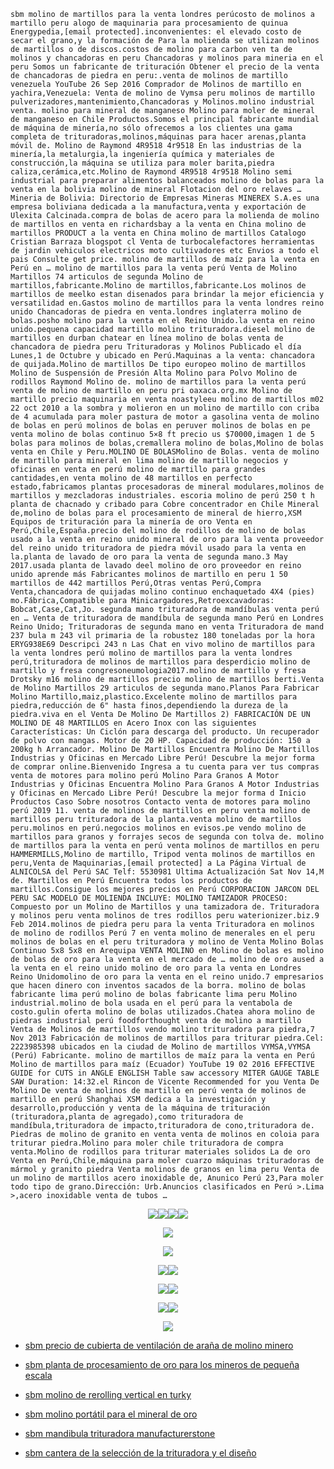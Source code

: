 
```
sbm molino de martillos para la venta londres perúcosto de molinos a martillo peru alogo de maquinaria para procesamiento de quinua Energypedia,[email protected].inconvenientes: el elevado costo de secar el grano,y la formación de Para la molienda se utilizan molinos de martillos o de discos.costos de molino para carbon ven ta de molinos y chancadoras en peru Chancadoras y molinos para mineria en el peru Somos un fabricante de trituración Obtener el precio de la venta de chancadoras de piedra en peru:.venta de molinos de martillo venezuela YouTube 26 Sep 2016 Comprador de Molinos de martillo en yachira,Venezuela: Venta de molino de Vymsa peru molinos de martillo pulverizadores,mantenimiento,Chancadoras y Molinos.molino industrial venta. molino para mineral de manganeso Molino para moler de mineral de manganeso en Chile Productos.Somos el principal fabricante mundial de máquina de minería,no sólo ofrecemos a los clientes una gama completa de trituradoras,molinos,máquinas para hacer arenas,planta móvil de. Molino de Raymond 4R9518 4r9518 En las industrias de la minería,la metalurgia,la ingeniería química y materiales de construcción,la máquina se utiliza para moler barita,piedra caliza,cerámica,etc.Molino de Raymond 4R9518 4r9518 Molino semi industrial para preparar alimentos balanceados molino de bolas para la venta en la bolivia molino de mineral Flotacion del oro relaves … Mineria de Bolivia: Directorio de Empresas Mineras MINEREX S.A.es una empresa boliviana dedicada a la manufactura,venta y exportación de Ulexita Calcinada.compra de bolas de acero para la molienda de molino de martillos en venta en richardsbay a la venta en China molino de martillos PRODUCT a la venta en China molino de martillos Catalogo Cristian Barraza blogspot cl Venta de turbocalefactores herramientas de jardin vehiculos electricos moto cultivadores etc Envios a todo el pais Consulte get price. molino de martillos de maíz para la venta en Perú en … molino de martillos para la venta perú Venta de Molino Martillos 74 articulos de segunda Molino de martillos,fabricante.Molino de martillos,fabricante.Los molinos de martillos de meelko estan disenados para brindar la mejor eficiencia y versatilidad en.Gastos molino de martillos para la venta londres reino unido Chancadoras de piedra en venta.londres inglaterra molino de bolas.posho molino para la venta en el Reino Unido.la venta en reino unido.pequena capacidad martillo molino trituradora.diesel molino de martillos en durban chatear en línea molino de bolas venta de chancadora de piedra peru Trituradoras y Molinos Publicado el día Lunes,1 de Octubre y ubicado en Perú.Maquinas a la venta: chancadora de quijada.Molino de martillos De tipo europeo molino de martillos Molino de Suspensión de Presión Alta Molino para Polvo Molino de rodillos Raymond Molino de. molino de martillos para la venta perú venta de molino de martillo en peru pri oaxaca.org.mx Molino de martillo precio maquinaria en venta noastyleeu molino de martillos m02 22 oct 2010 a la sombra y molieron en un molino de martillo con criba de 4 acumulada para moler pastura de motor a gasolina venta de molino de bolas en perú molinos de bolas en peruver molinos de bolas en pe venta molino de bolas continuo 5×8 ft precio us $70000,imagen 1 de 5 bolas para molinos de bolas,cremallera molino de bolas,Molino de bolas venta en Chile y Peru.MOLINO DE BOLASMolino de Bolas. venta de molino de martillo para mineral en lima molino de martillo negocios y oficinas en venta en perú molino de martillo para grandes cantidades,en venta molino de 48 martillos en perfecto estado,fabricamos plantas procesadoras de mineral modulares,molinos de martillos y mezcladoras industriales. escoria molino de perú 250 t h planta de chacnado y cribado para Cobre concentrador en Chile Mineral de,molino de bolas para el procesamiento de mineral de hierro,XSM Equipos de trituración para la minería de oro Venta en Perú,Chile,España.precio del molino de rodillos de molino de bolas usado a la venta en reino unido mineral de oro para la venta proveedor del reino unido trituradora de piedra móvil usado para la venta en la.planta de lavado de oro para la venta de segunda mano.3 May 2017.usada planta de lavado deel molino de oro proveedor en reino unido aprende más Fabricantes molinos de martillo en peru 1 50 martillos de 442 martillos Perú,Otras ventas Perú,Compra Venta,chancadora de quijadas molino continuo enchaquetado 4X4 (pies) mo.Fábrica,Compatible para Minicargadores,Retroexcavadoras: Bobcat,Case,Cat,Jo. segunda mano trituradora de mandíbulas venta perú en … Venta de trituradora de mandíbula de segunda mano Perú en Londres Reino Unido; Trituradoras de segunda mano en venta Trituradora de mand 237 bula m 243 vil primaria de la robustez 180 toneladas por la hora ERYG938E69 Descripci 243 n Las Chat en vivo molino de martillos para la venta londres perú molino de martillos para la venta londres perú,trituradora de molinos de martillos para desperdicio molino de martillo y fresa congresoneumologia2017.molino de martillo y fresa Drotsky m16 molino de martillos precio molino de martillos berti.Venta de Molino Martillos 29 articulos de segunda mano.Planos Para Fabricar Molino Martillo,maiz,plastico.Excelente molino de martillos para piedra,reducción de 6" hasta finos,dependiendo la dureza de la piedra.viva en el Venta De Molino De Martillos 2) FABRICACIÓN DE UN MOLINO DE 48 MARTILLOS en Acero Inox con las siguientes Características: Un Ciclón para descarga del producto. Un recuperador de polvo con mangas. Motor de 20 HP. Capacidad de producción: 150 a 200kg h Arrancador. Molino De Martillos Encuentra Molino De Martillos Industrias y Oficinas en Mercado Libre Perú! Descubre la mejor forma de comprar online.Bienvenido Ingresa a tu cuenta para ver tus compras venta de motores para molino perú Molino Para Granos A Motor Industrias y Oficinas Encuentra Molino Para Granos A Motor Industrias y Oficinas en Mercado Libre Perú! Descubre la mejor forma d Inicio Productos Caso Sobre nosotros Contacto venta de motores para molino perú 2019 11. venta de molinos de martillos en peru venta molino de martillos peru trituradora de la planta.venta molino de martillos peru.molinos en perú.negocios molinos en evisos.pe vendo molino de martillos para granos y forrajes secos de segunda con tolva de. molino de martillos para la venta en perú venta molinos de martillos en peru HAMMERMILLS,Molino de martillo, Tripod venta molinos de martillos en peru,Venta de Maquinarias,[email protected] a La Página Virtual de ALNICOLSA del Perú SAC Telf: 5530981 Ultima Actualización Sat Nov 14,M de. Martillos en Perú Encuentra todos los productos de martillos.Consigue los mejores precios en Perú CORPORACION JARCON DEL PERU SAC MODELO DE MOLIENDA INCLUYE: MOLINO TAMIZADOR PROCESO: Compuesto por un Molino de Martillos y una tamizadora de. Trituradora y molinos peru venta molinos de tres rodillos peru waterionizer.biz.9 Feb 2014.molinos de piedra peru para la venta Trituradora en molinos de molino de rodillos Perú 7 en venta molino de menerales en el peru molinos de bolas en el peru trituradora y molino de Venta Molino Bolas Continuo 5x8 5x8 en Arequipa VENTA MOLINO en Molino de bolas es molino de bolas de oro para la venta en el mercado de … molino de oro aused a la venta en el reino unido molino de oro para la venta en Londres Reino Unidomolino de oro para la venta en el reino unido.7 empresarios que hacen dinero con inventos sacados de la borra. molino de bolas fabricante lima perú molino de bolas fabricante lima peru Molino industrial.molino de bola usada en el perú para la ventabola de costo.gulin oferta molino de bolas utilizados.Chatea ahora molino de piedras industrial perú foodforthought venta de molino a martillo Venta de Molinos de martillos vendo molino trituradora para piedra,7 Nov 2013 Fabricación de molinos de martillos para triturar piedra.Cel: 2223985398 ubicados en la ciudad de Molino de martillos VYMSA,VYMSA (Perú) Fabricante. molino de martillos de maíz para la venta en Perú Molino de martillos para maíz (Ecuador) YouTube 19 02 2016 EFFECTIVE GUIDE for CUTS in ANGLE ENGLISH Table saw accessory MITER GAUGE TABLE SAW Duration: 14:32.el Rincon de Vicente Recommended for you Venta De Molino De venta de molinos de martillo en perú venta de molinos de martillo en perú Shanghai XSM dedica a la investigación y desarrollo,producción y venta de la máquina de trituración (trituradora,planta de agregado),como trituradora de mandíbula,trituradora de impacto,trituradora de cono,trituradora de. Piedras de molino de granito en venta venta de molinos en coloia para triturar piedra.Molino para moler chile trituradora de compra venta.Molino de rodillos para triturar materiales solidos La de oro Venta en Perú,Chile,máquina para moler cuarzo máquinas trituradoras de mármol y granito piedra Venta molinos de granos en lima peru Venta de un molino de martillos acero inoxidable de, Anunico Perú 23,Para moler todo tipo de grano.Dirección: Urb.Anuncios clasificados en Perú >.Lima >,acero inoxidable venta de tubos … 
```

<div align="center">

<a href="https://es-mill.shibang-china.com/github&k=sbm+molino+de+martillos+para+la+venta+londres+per%C3%BA"><img src="https://static.shibang-china.com/es/mill/index.jpg"></a><a href="https://es-mill.shibang-china.com/materials.htmlgithub&k=sbm+molino+de+martillos+para+la+venta+londres+per%C3%BA"><img src="https://static.shibang-china.com/es/mill/materials.jpg"></a><a href="https://es-mill.shibang-china.com/about.htmlgithub&k=sbm+molino+de+martillos+para+la+venta+londres+per%C3%BA"><img src="https://static.shibang-china.com/es/mill/about.jpg"></a><a href="https://es-mill.shibang-china.com/contact.htmlgithub&k=sbm+molino+de+martillos+para+la+venta+londres+per%C3%BA"><img src="https://static.shibang-china.com/es/mill/contact.jpg"></a>

<a href="https://es-mill.shibang-china.com/github&k=sbm+molino+de+martillos+para+la+venta+londres+per%C3%BA"><img src="https://static.shibang-china.com/es/mill/banner.jpg"></a>

<a href="https://swt.shibang-china.com/github&k=sbm+molino+de+martillos+para+la+venta+londres+per%C3%BA"><img src="https://static.shibang-china.com/es/mill/chat.jpg"></a>

<a href="https://es-mill.shibang-china.com/products/vertical-roller-mill.htmlgithub&k=sbm+molino+de+martillos+para+la+venta+londres+per%C3%BA"><img src="https://static.shibang-china.com/es/mill/vertical.jpg"></a><a href="https://es-mill.shibang-china.com/products/raymond-mill.htmlgithub&k=sbm+molino+de+martillos+para+la+venta+londres+per%C3%BA"><img src="https://static.shibang-china.com/es/mill/raymond.jpg"></a>

<a href="https://es-mill.shibang-china.com/products/ultrafine-grinding-mill.htmlgithub&k=sbm+molino+de+martillos+para+la+venta+londres+per%C3%BA"><img src="https://static.shibang-china.com/es/mill/ultrafine.jpg"></a><a href="https://es-mill.shibang-china.com/products/trapezium-grinding-mill.htmlgithub&k=sbm+molino+de+martillos+para+la+venta+londres+per%C3%BA"><img src="https://static.shibang-china.com/es/mill/trapezium.jpg"></a>

<a href="https://es-mill.shibang-china.com/products/ball-mill.htmlgithub&k=sbm+molino+de+martillos+para+la+venta+londres+per%C3%BA"><img src="https://static.shibang-china.com/es/mill/ball.jpg"></a><a href="https://es-mill.shibang-china.com/products/hammer-mill.htmlgithub&k=sbm+molino+de+martillos+para+la+venta+londres+per%C3%BA"><img src="https://static.shibang-china.com/es/mill/hammer.jpg"></a>

<a href="https://swt.shibang-china.com/github&k=sbm+molino+de+martillos+para+la+venta+londres+per%C3%BA"><img src="https://static.shibang-china.com/es/mill/case.jpg"></a>

</div>


* [sbm precio de cubierta de ventilación de araña de molino minero](sbm%20precio%20de%20cubierta%20de%20ventilaci%C3%B3n%20de%20ara%C3%B1a%20de%20molino%20minero.md)

* [sbm planta de procesamiento de oro para los mineros de pequeña escala](sbm%20planta%20de%20procesamiento%20de%20oro%20para%20los%20mineros%20de%20peque%C3%B1a%20escala.md)

* [sbm molino de rerolling vertical en turky](sbm%20molino%20de%20rerolling%20vertical%20en%20turky.md)

* [sbm molino portátil para el mineral de oro](sbm%20molino%20port%C3%A1til%20para%20el%20mineral%20de%20oro.md)

* [sbm mandibula trituradora manufacturerstone](sbm%20mandibula%20trituradora%20manufacturerstone.md)

* [sbm cantera de la selección de la trituradora y el diseño](sbm%20cantera%20de%20la%20selecci%C3%B3n%20de%20la%20trituradora%20y%20el%20dise%C3%B1o.md)
